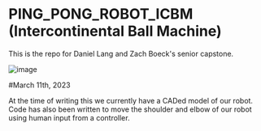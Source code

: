 # PING_PONG_ROBOT_ICBM (Intercontinental Ball Machine)

This is the repo for Daniel Lang and Zach Boeck's senior capstone. 




![image](https://user-images.githubusercontent.com/59770928/224519787-24003ce6-15b4-4854-8212-5fde6178273f.png)


#March 11th, 2023

  At the time of writing this we currently have a CADed model of our robot. 
Code has also been written to move the shoulder and elbow of our robot using human input from a controller.

